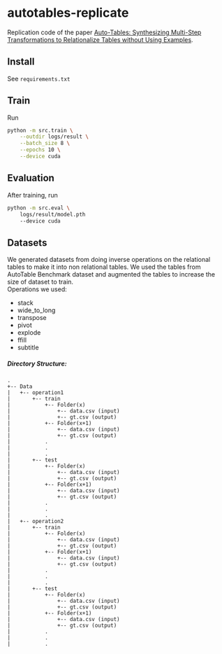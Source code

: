 # autotables-replicate

Replication code of the paper [Auto-Tables: Synthesizing Multi-Step Transformations to Relationalize Tables without Using Examples](https://arxiv.org/abs/2307.14565).

## Install

See `requirements.txt`

## Train

Run
```bash
python -m src.train \
    --outdir logs/result \
    --batch_size 8 \
    --epochs 10 \
    --device cuda
```

## Evaluation
After training, run
```bash
python -m src.eval \
    logs/result/model.pth
    --device cuda
```

## Datasets
We generated datasets from doing inverse operations on the relational tables to make it into non relational tables. We used the tables from AutoTable Benchmark dataset and augmented the tables to increase the size of dataset to train.  
Operations we used:
- stack
- wide_to_long
- transpose
- pivot
- explode
- ffill
- subtitle

##### Directory Structure:
```
.
+-- Data
|   +-- operation1
|       +-- train
|           +-- Folder(x)
|               +-- data.csv (input)
|               +-- gt.csv (output)
|           +-- Folder(x+1)
|               +-- data.csv (input)
|               +-- gt.csv (output)
|           .
|           .
|           .
|       +-- test
|           +-- Folder(x)
|               +-- data.csv (input)
|               +-- gt.csv (output)
|           +-- Folder(x+1)
|               +-- data.csv (input)
|               +-- gt.csv (output)
|           .
|           .
|           .
|   +-- operation2
|       +-- train
|           +-- Folder(x)
|               +-- data.csv (input)
|               +-- gt.csv (output)
|           +-- Folder(x+1)
|               +-- data.csv (input)
|               +-- gt.csv (output)
|           .
|           .
|           .
|       +-- test
|           +-- Folder(x)
|               +-- data.csv (input)
|               +-- gt.csv (output)
|           +-- Folder(x+1)
|               +-- data.csv (input)
|               +-- gt.csv (output)
|           .
|           .
|           .
```
